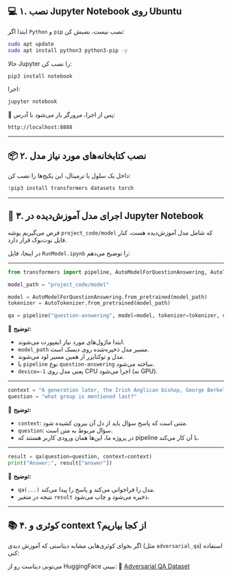 ## 💻 ۱. نصب Jupyter Notebook روی Ubuntu

ابتدا اگر `Python` و `pip` نصب نیست، نصبش کن:

```bash
sudo apt update
sudo apt install python3 python3-pip -y
```

حالا Jupyter را نصب کن:

```bash
pip3 install notebook
```

اجرا:

```bash
jupyter notebook
```

🔗 پس از اجرا، مرورگر باز می‌شود با آدرس:

```
http://localhost:8888
```

---

## 📦 ۲. نصب کتابخانه‌های مورد نیاز مدل

داخل یک سلول یا ترمینال، این پکیج‌ها را نصب کن:

```python
!pip3 install transformers datasets torch
```

---

## 🤖 ۳. اجرای مدل آموزش‌دیده در Jupyter Notebook

فرض می‌گیریم پوشه `project_code/model` که شامل مدل آموزش‌دیده هست، کنار فایل نوت‌بوک قرار دارد.

در اینجا، فایل `RunModel.ipynb` را توضیح می‌دهم:

---

```python
from transformers import pipeline, AutoModelForQuestionAnswering, AutoTokenizer

model_path = "project_code/model"

model = AutoModelForQuestionAnswering.from_pretrained(model_path)
tokenizer = AutoTokenizer.from_pretrained(model_path)

qa = pipeline("question-answering", model=model, tokenizer=tokenizer, device=-1)
```

🧾 **توضیح:**

* ابتدا ماژول‌های مورد نیاز ایمپورت می‌شوند.
* `model_path` مسیر مدل ذخیره‌شده روی دیسک است.
* مدل و توکنایزر از همین مسیر لود می‌شوند.
* با `pipeline` نوع `question-answering` ساخته می‌شود.
* `device=-1` یعنی مدل روی CPU اجرا می‌شود (نه GPU).

---

```python
context = "A generation later, the Irish Anglican bishop, George Berkeley (1685–1753), determined that Locke's view immediately opened a door that would lead to eventual atheism. In response to Locke, he put forth in his Treatise Concerning the Principles of Human Knowledge (1710) an important challenge to empiricism in which things only exist either as a result of their being perceived, or by virtue of the fact that they are an entity doing the perceiving. (For Berkeley, God fills in for humans by doing the perceiving whenever humans are not around to do it.) In his text Alciphron, Berkeley maintained that any order humans may see in nature is the language or handwriting of God. Berkeley's approach to empiricism would later come to be called subjective idealism."
question = "what group is mentioned last?"
```

🧾 **توضیح:**

* `context`: متنی است که پاسخ سؤال باید از دل آن بیرون کشیده شود.
* `question`: سؤال مربوط به متن است.
* در پروژه ما، این‌ها همان ورودی کاربر هستند که pipeline با آن کار می‌کند.

---

```python
result = qa(question=question, context=context)
print("Answer:", result["answer"])
```

🧾 **توضیح:**

* `qa(...)` مدل را فراخوانی می‌کند و پاسخ را پیدا می‌کند.
* نتیجه در متغیر `result` ذخیره می‌شود و چاپ می‌شود.

---

## 📚 ۴. کوئری و context از کجا بیاریم؟

اگر بخوای کوئری‌هایی مشابه دیتاستی که آموزش دیدی (مثل `adversarial_qa`) استفاده کنی:

می‌تونی دیتاست رو از HuggingFace ببینی:
   🔗 [Adversarial QA Dataset](https://huggingface.co/datasets/adversarial_qa)
